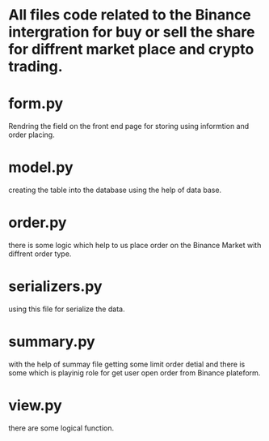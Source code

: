 # All files code related to the Binance intergration for buy or sell the share for diffrent market place and crypto trading.


# form.py
  Rendring the field on the front end page for storing using informtion and order placing.
# model.py
  creating the table into the database using the help of data base.
# order.py
  there is some logic which help to us place order on the Binance Market with diffrent order type.
# serializers.py
  using this file for serialize the data.
# summary.py
  with the help of summay file getting some limit order detial and there is some which is playinig role for get user open order from Binance plateform.
# view.py
  there are some logical function.
